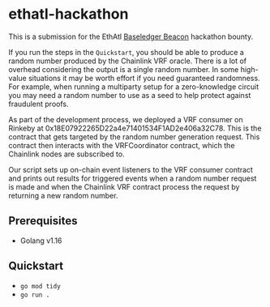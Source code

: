 # ethatl-hackathon

This is a submission for the EthAtl [Baseledger Beacon](https://docs.provide.services/hackathon/developers/bounties/baseledger-beacon) hackathon bounty.

If you run the steps in the `Quickstart`, you should be able to produce a random number produced by the Chainlink VRF oracle. There is a lot of overhead considering the output is a single random number. In some high-value situations it may be worth effort if you need guaranteed randomness. For example, when running a multiparty setup for a zero-knowledge circuit you may need a random number to use as a seed to help protect against fraudulent proofs.

As part of the development process, we deployed a VRF consumer on Rinkeby at 0x18E07922265D22a4e71401534F1AD2e406a32C78. This is the contract that gets targeted by the random number generation request. This contract then interacts with the VRFCoordinator contract, which the Chainlink nodes are subscribed to.

Our script sets up on-chain event listeners to the VRF consumer contract and prints out results for triggered events when a random number request is made and when the Chainlink VRF contract process the request by returning a new random number.

## Prerequisites

- Golang v1.16

## Quickstart

- `go mod tidy`
- `go run .`
